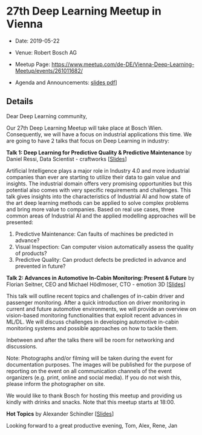 # 27th Deep Learning Meetup in Vienna

* Date: 2019-05-22
* Venue: Robert Bosch AG
* Meetup Page: https://www.meetup.com/de-DE/Vienna-Deep-Learning-Meetup/events/261011682/

* Agenda and Announcements: [slides pdf](./slides/27th_Deep_Learning_Meetup_Intro_Announcements_Hot_Topics.pdf)]

## Details

Dear Deep Learning community,

Our 27th Deep Learning Meetup will take place at Bosch Wien. Consequently, we will have a focus on industrial applications this time. We are going to have 2 talks that focus on Deep Learning in industry:

**Talk 1:
Deep Learning for Predictive Quality & Predictive Maintenance**
by Daniel Ressi, Data Scientist - craftworks
[[Slides](./TODO)]

Artificial Intelligence plays a major role in Industry 4.0 and more industrial companies than ever are starting to utilize their data to gain value and insights. The industrial domain offers very promising opportunities but this potential also comes with very specific requirements and challenges.
This talk gives insights into the characteristics of Industrial AI and how state of the art deep learning methods can be applied to solve complex problems and bring more value to companies. Based on real use cases, three common areas of Industrial AI and the applied modelling approaches will be presented:

1. Predictive Maintenance: Can faults of machines be predicted in advance?
2. Visual Inspection: Can computer vision automatically assess the quality of products?
3. Predictive Quality: Can product defects be predicted in advance and prevented in future?

**Talk 2:
Advances in Automotive In-Cabin Monitoring: Present & Future**
by Florian Seitner, CEO and Michael Hödlmoser, CTO - emotion 3D
[[Slides](./TODO)]

This talk will outline recent topics and challenges of in-cabin driver and passenger monitoring. After a quick introduction on driver monitoring in current and future automotive environments, we will provide an overview on vision-based monitoring functionalities that exploit recent advances in ML/DL. We will discuss challenges in developing automotive in-cabin monitoring systems and possible approaches on how to tackle them.

Inbetween and after the talks there will be room for networking and discussions.

Note: Photographs and/or filming will be taken during the event for documentation purposes. The images will be published for the purpose of reporting on the event on all communication channels of the event organizers (e.g. print, online and social media). If you do not wish this, please inform the photographer on site.

We would like to thank Bosch for hosting this meetup and providing us kindly with drinks and snacks. Note that this meetup starts at 18:00.

**Hot Topics**
by Alexander Schindler
[[Slides](./slides/27th_Deep_Learning_Meetup_Intro_Announcements_Hot_Topics.pdf)]

Looking forward to a great productive evening,
Tom, Alex, Rene, Jan
